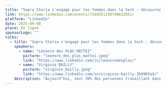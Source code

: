 ```yaml
---
title: "Sopra Steria s'engage pour les femmes dans la tech : découvrez l'histoire derrière la création de sa communauté  « Tech'Women UP » !"
link: https://www.linkedin.com/events/7359251198748622851/
platform: "LinkedIn"
date: 2025-09-08
place: En ligne
sponsorLogo: ""
talks:
  - title: "Sopra Steria s'engage pour les femmes dans la tech : découvrez l'histoire derrière la création de sa communauté  « Tech'Women UP » !"
    speakers:
      - name: "Léonore des PLAS MATTEI"
        picture: "leonore_des_plas_mattei.jpeg"
        link: "https://www.linkedin.com/in/leonoredesplas/"
      - name: "Virginie BAILLY"
        picture: "virginie_bailly.jpeg"
        link: "https://www.linkedin.com/in/virginie-bailly-3b9903a4/"
    description: "Aujourd’hui, seul 30% des personnes travaillant dans l’informatique sont des femmes, et ce nombre tombe à 15% dans les filières techniques. Au quotidien, nous manquons de rôles modèles qui nous ressemblent. En tant qu'acteur majeur de la tech, Sopra Steria a décidé de faire bouger les lignes en créant « Tech'Women UP » : une communauté interne de développeuses, architectes et expertes techniques en non-mixité choisie. Nous vous partagerons lors de cette intervention la construction de cette communauté de maintenant 300 femmes, et ce que nous mettons en place au quotidien. Entre travail sur la mise en valeur des compétences techniques, partage d'expérience, et amélioration de la confiance en soi des tech'women comme on les appelle, vous découvrirez comment nous traitons ces sujets à travers des évènements et ateliers dédiés !"
---
```

